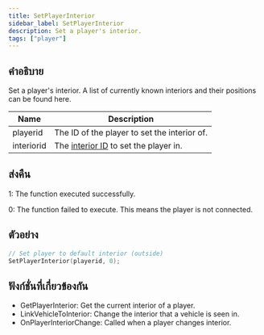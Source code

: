 ```yaml
---
title: SetPlayerInterior
sidebar_label: SetPlayerInterior
description: Set a player's interior.
tags: ["player"]
---
```


## คำอธิบาย

Set a player's interior. A list of currently known interiors and their positions can be found here.

| Name       | Description                                                       |
| ---------- | ----------------------------------------------------------------- |
| playerid   | The ID of the player to set the interior of.                      |
| interiorid | The [interior ID](../resources/interiorids) to set the player in. |

## ส่งคืน

1: The function executed successfully.

0: The function failed to execute. This means the player is not connected.

## ตัวอย่าง

```c
// Set player to default interior (outside)
SetPlayerInterior(playerid, 0);
```

## ฟังก์ชั่นที่เกี่ยวข้องกัน

- GetPlayerInterior: Get the current interior of a player.
- LinkVehicleToInterior: Change the interior that a vehicle is seen in.
- OnPlayerInteriorChange: Called when a player changes interior.
